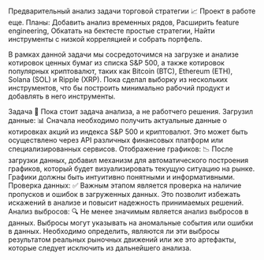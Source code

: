 Предварительный анализ задачи торговой стратегии 📈
Проект в работе еще. 
Планы: 
Добавить анализ временных рядов, 
Расширить feature engineering, 
Обкатать на бектесте простые стратегии,
Найти инструменты с низкой корреляцией и собрать портфель.

В рамках данной задачи мы сосредоточимся на загрузке и анализе котировок ценных бумаг из списка S&P 500, а также котировок популярных криптовалют, 
таких как Bitcoin (BTC), Ethereum (ETH), Solana (SOL) и Ripple (XRP). Пока сделал выборку из нескольких инструментов, что бы построить минимально рабочий продукт и добавлять в него инструменты.

Задача 🎯
Пока стоит задача анализа, а не работчего решения.
Загрузил данные: 📊 Сначала необходимо получить актуальные данные о котировках акций из индекса S&P 500 и криптовалют. 
Это может быть осуществлено через API различных финансовых платформ или специализированных сервисов.
Отображение графиков: 📉 После загрузки данных, добавил механизм для автоматического построения графиков, который будет визуализировать текущую ситуацию на рынке. 
Графики должны быть интуитивно понятными и информативными.
Проверка данных: ✅ Важным этапом является проверка на наличие пропусков и ошибок в загруженных данных. Это позволит избежать искажений в анализе и повысит надежность принимаемых решений.
Анализ выбросов: 🔍 Не менее значимым является анализ выбросов в данных. Выбросы могут указывать на аномальные события или ошибки в данных. 
Необходимо определить, являются ли эти выбросы результатом реальных рыночных движений или же это артефакты, которые следует исключить из дальнейшего анализа.
